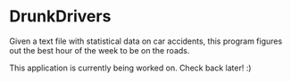 # DrunkDrivers
Given a text file with statistical data on car accidents, this program figures out the best hour of the week to be on the roads.

This application is currently being worked on. Check back later! :)
